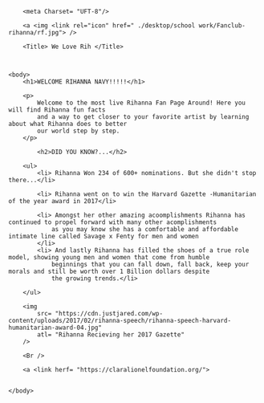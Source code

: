 <!DOCTYPE HTML>

<html lang="en">
    <head> 
        
        <meta Charset= "UFT-8"/>

        <a <img <link rel="icon" href=" ./desktop/school work/Fanclub-rihanna/rf.jpg"> />

        <Title> We Love Rih </Title>

        

    <body>
        <h1>WELCOME RIHANNA NAVY!!!!!</h1>
        
        <p>
            Welcome to the most live Rihanna Fan Page Around! Here you will find Rihanna fun facts 
            and a way to get closer to your favorite artist by learning about what Rihanna does to better 
            our world step by step.
        </p>

            <h2>DID YOU KNOW?...</h2>

        <ul> 
            <li> Rihanna Won 234 of 600+ nominations. But she didn't stop there...</li>

            <li> Rihanna went on to win the Harvard Gazette -Humanitarian of the year award in 2017</li>
        
            <li> Amongst her other amazing acoomplishments Rihanna has continued to propel forward with many other acomplishments 
                as you may know she has a comfortable and affordable intimate line called Savage x Fenty for men and women
            </li>
            <li> And lastly Rihanna has filled the shoes of a true role model, showing young men and women that come from humble
                beginnings that you can fall down, fall back, keep your morals and still be worth over 1 Billion dollars despite 
                the growing trends.</li>

        </ul>

        <img 
            src= "https://cdn.justjared.com/wp-content/uploads/2017/02/rihanna-speech/rihanna-speech-harvard-humanitarian-award-04.jpg"
            atl= "Rihanna Recieving her 2017 Gazette"  
        />

        <Br />

        <a <link herf= "https://claralionelfoundation.org/">
    

    </body>
</html>

